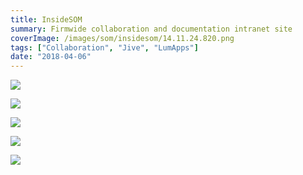 ```yaml
---
title: InsideSOM
summary: Firmwide collaboration and documentation intranet site
coverImage: /images/som/insidesom/14.11.24.820.png
tags: ["Collaboration", "Jive", "LumApps"]
date: "2018-04-06"
---
```


![](/images/som/insidesom/10.40.02.207.png)

![](/images/som/insidesom/14.37.00.250.png)

![](/images/som/insidesom/14.40.14.834.png)

![](/images/som/insidesom/14.40.44.846.png)

![](/images/som/insidesom/14.41.34.845.png)
